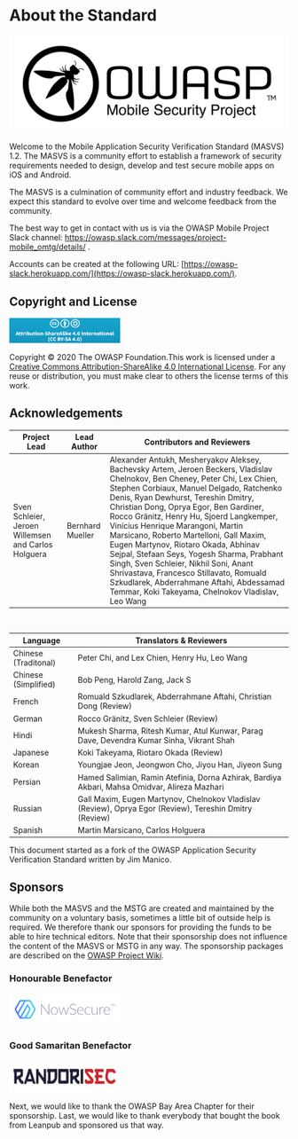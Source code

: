 # About the Standard

<img src="images/OWASP_logo.png" title="OWASP LOGO" />

Welcome to the Mobile Application Security Verification Standard (MASVS) 1.2. The MASVS is a community effort to establish a framework of security requirements needed to design, develop and test secure mobile apps on iOS and Android.

The MASVS is a culmination of community effort and industry feedback. We expect this standard to evolve over time and welcome feedback from the community.

The best way to get in contact with us is via the OWASP Mobile Project Slack channel: <https://owasp.slack.com/messages/project-mobile_omtg/details/> .

Accounts can be created at the following URL: [https://owasp-slack.herokuapp.com/](https://owasp-slack.herokuapp.com/).

## Copyright and License

[<img src="images/CC-license.png" title="License" width="200px" height="45px" />](https://creativecommons.org/licenses/by-sa/4.0/)

Copyright © 2020 The OWASP Foundation.This work is licensed under a [Creative Commons Attribution-ShareAlike 4.0 International License](https://creativecommons.org/licenses/by-sa/4.0/). For any reuse or distribution, you must make clear to others the license terms of this work.

<!-- \pagebreak -->

## Acknowledgements

| Project Lead | Lead Author | Contributors and Reviewers
| ------- | --- | ----------------- |
| Sven Schleier, Jeroen Willemsen and Carlos Holguera | Bernhard Mueller | Alexander Antukh, Mesheryakov Aleksey, Bachevsky Artem, Jeroen Beckers, Vladislav Chelnokov, Ben Cheney, Peter Chi, Lex Chien, Stephen Corbiaux, Manuel Delgado, Ratchenko Denis, Ryan Dewhurst, Tereshin Dmitry, Christian Dong, Oprya Egor, Ben Gardiner, Rocco Gränitz, Henry Hu, Sjoerd Langkemper, Vinícius Henrique Marangoni, Martin Marsicano, Roberto Martelloni, Gall Maxim, Eugen Martynov, Riotaro Okada, Abhinav Sejpal, Stefaan Seys, Yogesh Sharma, Prabhant Singh, Sven Schleier, Nikhil Soni, Anant Shrivastava, Francesco Stillavato, Romuald Szkudlarek, Abderrahmane Aftahi, Abdessamad Temmar, Koki Takeyama, Chelnokov Vladislav, Leo Wang |

<br/>

| Language | Translators & Reviewers |
| --- | ------------------------------ |
| Chinese (Traditonal) | Peter Chi, and Lex Chien, Henry Hu, Leo Wang |
| Chinese (Simplified) | Bob Peng, Harold Zang, Jack S |
| French | Romuald Szkudlarek, Abderrahmane Aftahi, Christian Dong (Review) |
| German | Rocco Gränitz, Sven Schleier (Review) |
| Hindi | Mukesh Sharma, Ritesh Kumar, Atul Kunwar, Parag Dave, Devendra Kumar Sinha, Vikrant Shah |
| Japanese | Koki Takeyama, Riotaro Okada (Review) |
| Korean | Youngjae Jeon, Jeongwon Cho, Jiyou Han, Jiyeon Sung |
| Persian | Hamed Salimian, Ramin Atefinia, Dorna Azhirak, Bardiya Akbari, Mahsa Omidvar, Alireza Mazhari |
| Russian | Gall Maxim, Eugen Martynov, Chelnokov Vladislav (Review), Oprya Egor (Review), Tereshin Dmitry (Review) |
| Spanish | Martin Marsicano, Carlos Holguera |

This document started as a fork of the OWASP Application Security Verification Standard written by Jim Manico.

## Sponsors

While both the MASVS and the MSTG are created and maintained by the community on a voluntary basis, sometimes a little bit of outside help is required. We therefore thank our sponsors for providing the funds to be able to hire technical editors. Note that their sponsorship does not influence the content of the MASVS or MSTG in any way. The sponsorship packages are described on the [OWASP Project Wiki](https://owasp.org/www-project-mobile-security-testing-guide/#div-sponsorship "OWASP Mobile Security Testing Guide Sponsorship Packages").

### Honourable Benefactor

[<img src="images/NowSecure_logo.png" title="NowSecure" width="200px" height="58px" />](https://www.nowsecure.com/ "NowSecure")

### Good Samaritan Benefactor

[<img src="images/Randorisec_logo.png" title="Randorisec" width="200px" height="58px" />](https://www.randorisec.fr/ "RandoriSec")

Next, we would like to thank the OWASP Bay Area Chapter for their sponsorship. Last, we would like to thank everybody that bought the book from Leanpub and sponsored us that way.
